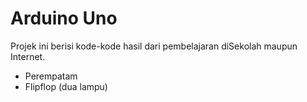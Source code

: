 # Arduino Uno

Projek ini berisi kode-kode hasil dari pembelajaran diSekolah maupun Internet.

- Perempatam
- Flipflop (dua lampu)

